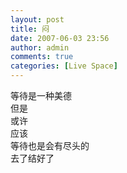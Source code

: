 ```yaml
---
layout: post
title: 闷
date: 2007-06-03 23:56
author: admin
comments: true
categories: [Live Space]
---
```

<div>等待是一种美德</div>
<div>但是</div>
<div>或许</div>
<div>应该</div>
<div>等待也是会有尽头的</div>
<div>去了结好了</div>
